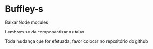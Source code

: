 # Buffley-s

Baixar Node modules

Lembrem se de componentizar as telas

Toda mudança que for efetuada, favor colocar no repositório do github
